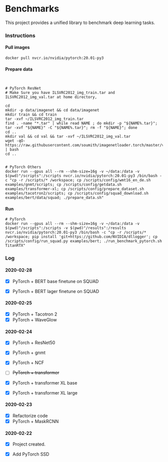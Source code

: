 # Benchmarks


This project provides a unified library to benchmark deep learning tasks. 


### Instructions

#### Pull images

```
docker pull nvcr.io/nvidia/pytorch:20.01-py3
```

#### Prepare data

```


# PyTorch ResNet
# Make Sure you have ILSVRC2012_img_train.tar and ILSVRC2012_img_val.tar at home directory,

cd
mkdir -p data/imagenet && cd data/imagenet
mkdir train && cd train 
tar -xvf ~/ILSVRC2012_img_train.tar 
find . -name "*.tar" | while read NAME ; do mkdir -p "${NAME%.tar}"; tar -xvf "${NAME}" -C "${NAME%.tar}"; rm -f "${NAME}"; done 
cd ..
mkdir val && cd val && tar -xvf ~/ILSVRC2012_img_val.tar
wget -qO- https://raw.githubusercontent.com/soumith/imagenetloader.torch/master/valprep.sh | bash
cd ..


# PyTorch Others
docker run --gpus all --rm --shm-size=16g -v ~/data:/data -v $(pwd)"/scripts":/scripts nvcr.io/nvidia/pytorch:20.01-py3 /bin/bash -c "cp -r /scripts/* /workspace; cp /scripts/config/wmt16_en_de.sh examples/gnmt/scripts; cp /scripts/config/getdata.sh examples/transformer-xl; cp /scripts/config/prepare_dataset.sh examples/tacotron2/scripts; cp /scripts/config/squad_download.sh examples/bert/data/squad; ./prepare_data.sh"
```

#### Run 

```
# PyTorch
docker run --gpus all --rm --shm-size=16g -v ~/data:/data -v $(pwd)"/scripts":/scripts -v $(pwd)"/results":/results nvcr.io/nvidia/pytorch:20.01-py3 /bin/bash -c "cp -r /scripts/* /workspace; pip install 'git+https://github.com/NVIDIA/dllogger'; cp /scripts/config/run_squad.py examples/bert; ./run_benchmark_pytorch.sh TitanRTX"
```


### Log

#### 2020-02-28

- [x] PyTorch + BERT base finetune on SQUAD
- [x] PyTorch + BERT lager finetune on SQUAD


#### 2020-02-25

- [x] PyTorch + Tacotron 2
- [x] PyTorch + WaveGlow

#### 2020-02-24

- [x] PyTorch + ResNet50
- [x] PyTorch + gnmt
- [x] PyTorch + NCF
- [ ] ~~PyTorch + transformer~~
- [x] PyTorch + transformer XL base
- [x] PyTorch + transformer XL large


#### 2020-02-23

- [x] Refactorize code
- [x] PyTorch + MaskRCNN

#### 2020-02-22

- [x] Project created.
- [x] Add PyTorch SSD

